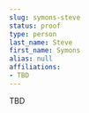 ```yaml
---
slug: symons-steve
status: proof
type: person
last_name: Steve
first_name: Symons
alias: null
affiliations:
- TBD
---
```


TBD

